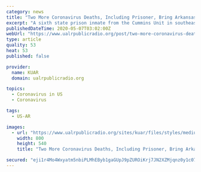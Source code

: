 ```yaml
---
category: news
title: "Two More Coronavirus Deaths, Including Prisoner, Bring Arkansas Total To 85"
excerpt: "A sixth state prison inmate from the Cummins Unit in southeast Arkansas has died of COVID-19. Dr. Nate Smith, secretary of the state Department of Health,"
publishedDateTime: 2020-05-07T03:02:00Z
webUrl: "https://www.ualrpublicradio.org/post/two-more-coronavirus-deaths-including-prisoner-bring-arkansas-total-85"
type: article
quality: 53
heat: 53
published: false

provider:
  name: KUAR
  domain: ualrpublicradio.org

topics:
  - Coronavirus in US
  - Coronavirus

tags:
  - US-AR

images:
  - url: "https://www.ualrpublicradio.org/sites/kuar/files/styles/medium/public/202005/2020-05-05-Hutchinson-Steuart_Walton.png"
    width: 800
    height: 540
    title: "Two More Coronavirus Deaths, Including Prisoner, Bring Arkansas Total To 85"

secured: "eji1r4Mo4Wxyatm5nbiPLMhEByb1gaGUpJ9pZUROiKrj7JN2XZMjqnz0y1c070paMKpLLzKGimHAiHZt9WW57hxpFDbqyHPH7lY8BDjdYEJ9Y9L1pJYTqIyrr+jRLWcInUwUSptlHWDngte1tYjv/iilKVlmaH7FrFA7RaR1ajuSfANkSbKGffYHiPB676zT1D9eLTLCwDqlGHdShXyvHEpiyef2PWDKt7o3OeqFcl+Wlpaxp/5aKEI/IvSZ/vuo8cNu47/6AnyWYoM6PYyirKLgF+Y+YvYnR1AtJiq5kqQUrqUWsucqFuJ5mR5K/zPyO2bo2xgNgdL6LZ+7C5xzyaqN5u6dp3T8EIWebJ8foQx08fVIqV4OyFXZ76MJNT72u0YoqjwfFl/e/fDGFID5eNnv06z1DSEV8hRogyFPEDEeQBfjOC84tAONjaR4xX/nagayC5ojTPWZ1Qqsefiiit6qPtTASMnI2BEw8dKFFqU=;l0TWPOOhcmDBO5tPXWSwZA=="
---
```


